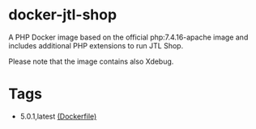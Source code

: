 # docker-jtl-shop
A PHP Docker image based on the official php:7.4.16-apache image and includes additional PHP extensions to run JTL Shop.

Please note that the image contains also Xdebug.

# Tags
- 5.0.1,latest [(Dockerfile)](https://github.com/neumanniTech/docker-jtl-shop/blob/master/5.0.1/Dockerfile)
